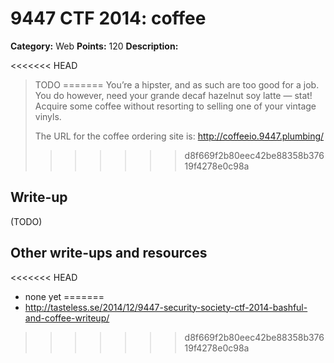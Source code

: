# 9447 CTF 2014: coffee

**Category:** Web
**Points:** 120
**Description:**

<<<<<<< HEAD
> TODO
=======
> You’re a hipster, and as such are too good for a job. You do however, need your grande decaf hazelnut soy latte — stat! Acquire some coffee without resorting to selling one of your vintage vinyls.
>
> The URL for the coffee ordering site is: <http://coffeeio.9447.plumbing/>
>>>>>>> d8f669f2b80eec42be88358b37619f4278e0c98a

## Write-up

(TODO)

## Other write-ups and resources

<<<<<<< HEAD
* none yet
=======
* <http://tasteless.se/2014/12/9447-security-society-ctf-2014-bashful-and-coffee-writeup/>
>>>>>>> d8f669f2b80eec42be88358b37619f4278e0c98a
